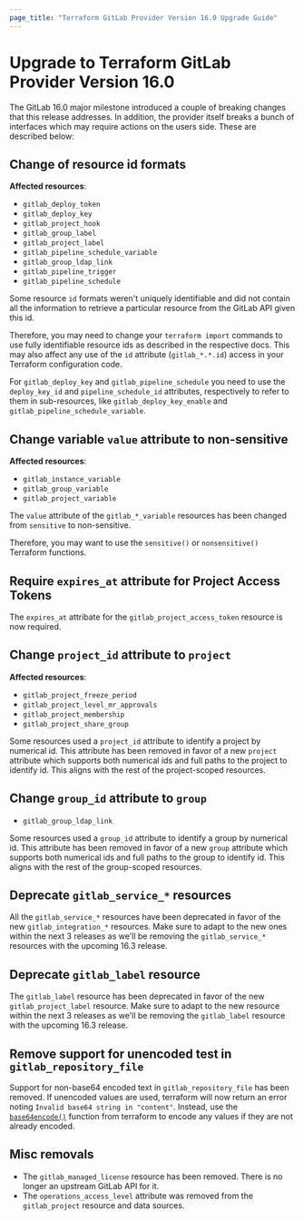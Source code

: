 ```yaml
---
page_title: "Terraform GitLab Provider Version 16.0 Upgrade Guide"
---
```


# Upgrade to Terraform GitLab Provider Version 16.0

The GitLab 16.0 major milestone introduced a couple of breaking changes that this
release addresses. In addition, the provider itself breaks a bunch of interfaces 
which may require actions on the users side. These are described below:

## Change of resource id formats

**Affected resources**:

- `gitlab_deploy_token`
- `gitlab_deploy_key`
- `gitlab_project_hook`
- `gitlab_group_label`
- `gitlab_project_label`
- `gitlab_pipeline_schedule_variable`
- `gitlab_group_ldap_link`
- `gitlab_pipeline_trigger`
- `gitlab_pipeline_schedule`

Some resource `id` formats weren't uniquely identifiable and did not contain
all the information to retrieve a particular resource from the GitLab API
given this id.

Therefore, you may need to change your `terraform import` commands to use fully
identifiable resource ids as described in the respective docs.
This may also affect any use of the `id` attribute (`gitlab_*.*.id`) access in
your Terraform configuration code.

For `gitlab_deploy_key` and `gitlab_pipeline_schedule` you need
to use the `deploy_key_id` and `pipeline_schedule_id` attributes, respectively to
refer to them in sub-resources, like `gitlab_deploy_key_enable` and `gitlab_pipeline_schedule_variable`.

## Change variable `value` attribute to non-sensitive

**Affected resources**:

- `gitlab_instance_variable`
- `gitlab_group_variable`
- `gitlab_project_variable`

The `value` attribute of the `gitlab_*_variable` resources has been changed
from `sensitive` to non-sensitive.

Therefore, you may want to use the `sensitive()` or `nonsensitive()` Terraform functions.

## Require `expires_at` attribute for Project Access Tokens

The `expires_at` attribate for the `gitlab_project_access_token` resource is now required.

## Change `project_id` attribute to `project`

**Affected resources**:

- `gitlab_project_freeze_period`
- `gitlab_project_level_mr_approvals`
- `gitlab_project_membership`
- `gitlab_project_share_group`

Some resources used a `project_id` attribute to identify a project by numerical id.
This attribute has been removed in favor of a new `project` attribute which supports
both numerical ids and full paths to the project to identify id.
This aligns with the rest of the project-scoped resources.

## Change `group_id` attribute to `group`

- `gitlab_group_ldap_link`

Some resources used a `group_id` attribute to identify a group by numerical id.
This attribute has been removed in favor of a new `group` attribute which supports
both numerical ids and full paths to the group to identify id.
This aligns with the rest of the group-scoped resources.

## Deprecate `gitlab_service_*` resources

All the `gitlab_service_*` resources have been deprecated in favor
of the new `gitlab_integration_*` resources.
Make sure to adapt to the new ones within the next 3 releases as we'll be
removing the `gitlab_service_*` resources with the upcoming 16.3 release.

## Deprecate `gitlab_label` resource

The `gitlab_label` resource has been deprecated in favor of the new
`gitlab_project_label` resource.
Make sure to adapt to the new resource within the next 3 releases as we'll be
removing the `gitlab_label` resource with the upcoming 16.3 release.

## Remove support for unencoded test in `gitlab_repository_file`

Support for non-base64 encoded text in `gitlab_repository_file` has been removed.
If unencoded values are used, terraform will now return an error noting 
`Invalid base64 string in "content"`. 
Instead, use the [`base64encode()`](https://developer.hashicorp.com/terraform/language/functions/base64encode)
function from terraform to encode any values if they are not already encoded.

## Misc removals

- The `gitlab_managed_license` resource has been removed. There is no longer an upstream GitLab API for it.
- The `operations_access_level` attribute was removed from the `gitlab_project` resource and data sources.